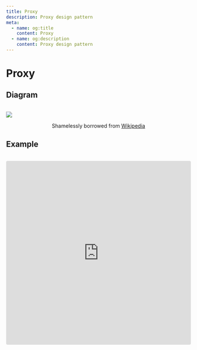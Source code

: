 ```yaml
---
title: Proxy
description: Proxy design pattern
meta:
  - name: og:title
    content: Proxy 
  - name: og:description
    content: Proxy design pattern
---
```

# Proxy

## Diagram

<img style="margin-top:15px" src="https://upload.wikimedia.org/wikipedia/commons/7/75/Proxy_pattern_diagram.svg" />
<p style="text-align:center">
    Shamelessly borrowed from <a href="https://en.wikipedia.org/wiki/Proxy_pattern" target="_blank">Wikipedia</a>
</p>

## Example

<iframe src="https://codesandbox.io/embed/proxy-pattern-i8wb0?fontsize=14&view=editor" title="proxy-pattern" allow="geolocation; microphone; camera; midi; vr; accelerometer; gyroscope; payment; ambient-light-sensor; encrypted-media; usb" style="margin-top:15px;width:100%; height:500px; border:0; border-radius: 4px; overflow:hidden;" sandbox="allow-modals allow-forms allow-popups allow-scripts allow-same-origin"></iframe>